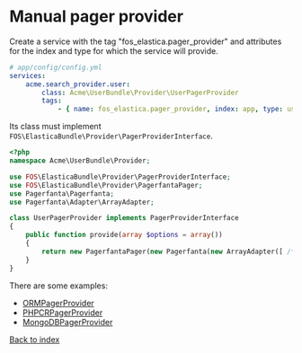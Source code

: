 Manual pager provider
====================

Create a service with the tag "fos_elastica.pager_provider" and attributes for the
index and type for which the service will provide.

```yaml
# app/config/config.yml
services:
    acme.search_provider.user:
        class: Acme\UserBundle\Provider\UserPagerProvider
        tags:
            - { name: fos_elastica.pager_provider, index: app, type: user }
```

Its class must implement `FOS\ElasticaBundle\Provider\PagerProviderInterface`.

```php
<?php
namespace Acme\UserBundle\Provider;

use FOS\ElasticaBundle\Provider\PagerProviderInterface;
use FOS\ElasticaBundle\Provider\PagerfantaPager;
use Pagerfanta\Pagerfanta;
use Pagerfanta\Adapter\ArrayAdapter;

class UserPagerProvider implements PagerProviderInterface
{
    public function provide(array $options = array())
    {
        return new PagerfantaPager(new Pagerfanta(new ArrayAdapter([ /* an array of objects */ ])));
    }
}
```

There are some examples:

* [ORMPagerProvider](../../src/Doctrine/ORMPagerProvider.php)
* [PHPCRPagerProvider](../../src/Doctrine/PHPCRPagerProvider.php)
* [MongoDBPagerProvider](../../src/Doctrine/MongoDBPagerProvider.php)

[Back to index](../index.md)
